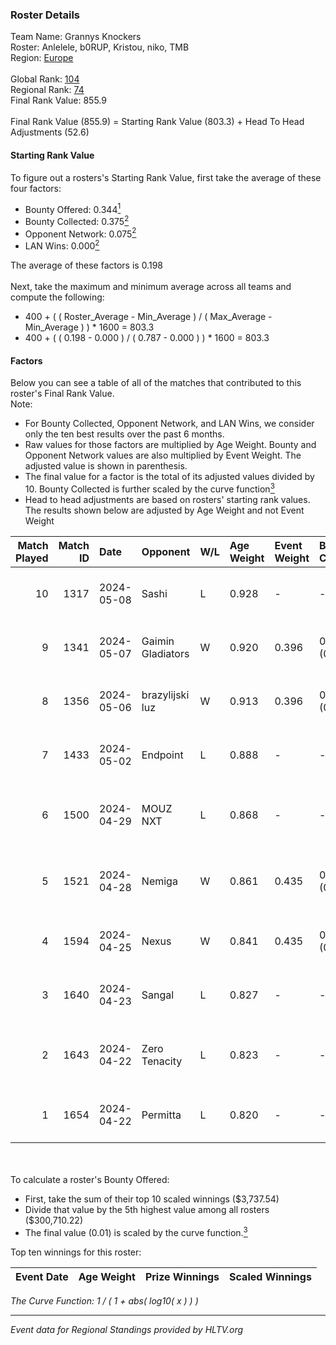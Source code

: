 ### Roster Details<br />
Team Name: Grannys Knockers<br />
Roster: Anlelele, b0RUP, Kristou, niko, TMB<br />
Region: [Europe]( ../standings_europe.md)<br />
<br />
Global Rank: [104](../standings_global.md)<br />
Regional Rank: [74]( ../standings_europe.md)<br />
Final Rank Value:  855.9<br />
<br />
Final Rank Value (855.9) = Starting Rank Value (803.3) + Head To Head Adjustments (52.6)<br />

#### Starting Rank Value<br />
To figure out a rosters's Starting Rank Value, first take the average of these four factors:<br />
- Bounty Offered: 0.344[<sup>1</sup>](#table2)
- Bounty Collected: 0.375[<sup>2</sup>](#table1)
- Opponent Network: 0.075[<sup>2</sup>](#table1)
- LAN Wins: 0.000[<sup>2</sup>](#table1)

The average of these factors is 0.198<br />
<br />
Next, take the maximum and minimum average across all teams and compute the following:<br />
- 400 + ( ( Roster_Average - Min_Average ) / ( Max_Average - Min_Average ) ) * 1600 = 803.3
- 400 + ( ( 0.198 - 0.000 ) / ( 0.787 - 0.000 ) ) * 1600 = 803.3


#### Factors<br />
Below you can see a table of all of the matches that contributed to this roster's Final Rank Value.<br />
Note:<br />

- For Bounty Collected, Opponent Network, and LAN Wins, we consider only the ten best results over the past 6 months.
- Raw values for those factors are multiplied by Age Weight. Bounty and Opponent Network values are also multiplied by Event Weight. The adjusted value is shown in parenthesis.
- The final value for a factor is the total of its adjusted values divided by 10. Bounty Collected is further scaled by the curve function[<sup>3</sup>](#curveFunction)
- Head to head adjustments are based on rosters' starting rank values. The results shown below are adjusted by Age Weight and not Event Weight
<span id="table1"></span><br />


| Match Played | Match ID | Date       | Opponent          | W/L | Age Weight | Event Weight | Bounty Collected | Opponent Network | LAN Wins  | H2H Adj. | Roster                                   |
| -: | -: | :- | :- | :- | :- | :- | :- | :- | :- | -: | :- |
|           10 |     1317 | 2024-05-08 | Sashi             | L   | 0.928      | -            | -                | -                | -         |    -2.45 | Anlelele, b0RUP, Kristou, niko, TMB      |
|            9 |     1341 | 2024-05-07 | Gaimin Gladiators | W   | 0.920      | 0.396        | 0.076 (0.028)    | 0.632 (0.230)    | 0 (0.000) |    25.22 | Anlelele, b0RUP, Kristou, niko, TMB      |
|            8 |     1356 | 2024-05-06 | brazylijski luz   | W   | 0.913      | 0.396        | 0.005 (0.002)    | 0.306 (0.111)    | 0 (0.000) |    16.85 | Anlelele, b0RUP, Kristou, niko, TMB      |
|            7 |     1433 | 2024-05-02 | Endpoint          | L   | 0.888      | -            | -                | -                | -         |    -8.72 | Anlelele, b0RUP, Kristou, niko, TMB      |
|            6 |     1500 | 2024-04-29 | MOUZ NXT          | L   | 0.868      | -            | -                | -                | -         |    -5.18 | b0RUP, Kristou, niko, refrezh, TMB       |
|            5 |     1521 | 2024-04-28 | Nemiga            | W   | 0.861      | 0.435        | 0.486 (0.182)    | 0.694 (0.260)    | 0 (0.000) |    25.24 | b0RUP, Kristou, niko, refrezh, TMB       |
|            4 |     1594 | 2024-04-25 | Nexus             | W   | 0.841      | 0.435        | 0.012 (0.004)    | 0.397 (0.145)    | 0 (0.000) |    16.37 | BTN, ERSIN, ragga, s0und, XELLOW         |
|            3 |     1640 | 2024-04-23 | Sangal            | L   | 0.827      | -            | -                | -                | -         |    -3.66 | Anlelele, b0RUP, Kristou, niko, TMB      |
|            2 |     1643 | 2024-04-22 | Zero Tenacity     | L   | 0.823      | -            | -                | -                | -         |    -4.66 | aVN, brutmonster, Cjoffo, nEMANHA, simke |
|            1 |     1654 | 2024-04-22 | Permitta          | L   | 0.820      | -            | -                | -                | -         |    -6.42 | bnox, maaryy, mASKED, morelz, Vegi       |

<br />
<span id="table2"></span><br />
To calculate a roster's Bounty Offered:<br />

- First, take the sum of their top 10 scaled winnings ($3,737.54)
- Divide that value by the 5th highest value among all rosters ($300,710.22)
- The final value (0.01) is scaled by the curve function.[<sup>3</sup>](#curveFunction)

Top ten winnings for this roster:<br />

| Event Date | Age Weight | Prize Winnings | Scaled Winnings |
| :- | -: | :- | :- |


<span id="curveFunction"></span>_The Curve Function: 1 / ( 1 + abs( log10( x ) ) )_<br />

---
_Event data for Regional Standings provided by HLTV.org_<br />
